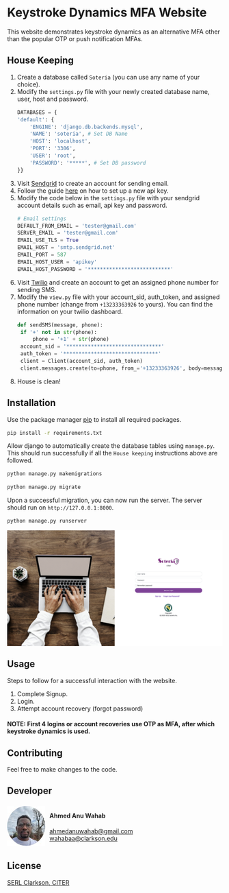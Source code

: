 # Keystroke Dynamics MFA Website

This website demonstrates keystroke dynamics as an alternative MFA other than the popular OTP or push notification MFAs.

## House Keeping
1. Create a database called `Soteria` (you can use any name of your choice).
2. Modify the `settings.py` file with your newly created database name, user, host and password.
    ```python
    DATABASES = {
    'default': {
        'ENGINE': 'django.db.backends.mysql',
        'NAME': 'soteria', # Set DB Name
        'HOST': 'localhost',
        'PORT': '3306',
        'USER': 'root',
        'PASSWORD': '*****', # Set DB password
    }}
    ```
3. Visit [Sendgrid](https://sendgrid.com) to create an account for sending email.
4. Follow the guide [here](https://app.sendgrid.com/guide/integrate/langs/smtp) on how to set up a new api key.
5. Modify the code below in the `settings.py` file with your sendgrid account details such as email, api key and password.
    ```python
    # Email settings
    DEFAULT_FROM_EMAIL = 'tester@gmail.com'
    SERVER_EMAIL = 'tester@gmail.com'
    EMAIL_USE_TLS = True
    EMAIL_HOST = 'smtp.sendgrid.net'
    EMAIL_PORT = 587
    EMAIL_HOST_USER = 'apikey'
    EMAIL_HOST_PASSWORD = '***************************'
    ```
6. Visit [Twilio](https://twilio.com) and create an account to get an assigned phone number for sending SMS. 
7. Modify the `view.py` file with your account_sid, auth_token, and assigned phone number (change from `+13233363926` to yours). You can find the information on your twilio dashboard.
   ```python
   def sendSMS(message, phone):
    if '+' not in str(phone):
        phone = '+1' + str(phone)
    account_sid = '*******************************'
    auth_token = '*******************************'
    client = Client(account_sid, auth_token)
    client.messages.create(to=phone, from_='+13233363926', body=message)
   ```
8. House is clean!

## Installation

Use the package manager [pip](https://pip.pypa.io/en/stable/) to install all required packages.

```bash
pip install -r requirements.txt
```

Allow django to automatically create the database tables using `manage.py`. This should run successfully if all the `House keeping` instructions above are followed.
```bash
python manage.py makemigrations
```

```bash
python manage.py migrate
```

Upon a successful migration, you can now run the server. The server should run on `http://127.0.0.1:8000`.
```bash
python manage.py runserver
```

<img src="home_screen.png" align="center">

## Usage
Steps to follow for a successful interaction with the website.
1. Complete Signup.
2. Login.
3. Attempt account recovery (forgot password)

#### NOTE: First 4 logins or account recoveries use OTP as MFA, after which keystroke dynamics is used.


## Contributing

Feel free to make changes to the code.

## Developer
<div style="display:flex;align-items:center;">
    <img src="img_1.png" align="left">
   <div style="margin-left:10px;margin-right:20px;">
   <h4> Ahmed Anu Wahab <br> </h4>

   [ahmedanuwahab@gmail.com](ahmedanuwahab@gmail.com) <br>
   [wahabaa@clarkson.edu](wahabaa@clarkson.edu)

   </div>
</div>



## License

[SERL Clarkson, CITER](https://clarkson.edu)